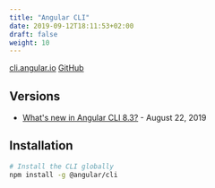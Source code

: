 ```yaml
---
title: "Angular CLI"
date: 2019-09-12T18:11:53+02:00
draft: false
weight: 10
---
```


[cli.angular.io](https://cli.angular.io/) [GitHub](https://github.com/angular/angular-cli)

## Versions

- [What's new in Angular CLI 8.3?](https://blog.ninja-squad.com/2019/08/22/angular-cli-8.3/) - August 22, 2019

## Installation

```bash
# Install the CLI globally
npm install -g @angular/cli
```
